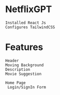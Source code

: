 # NetflixGPT 
    Installed React Js
    Configures TailwindCSS

# Features    
    Header
    Moving Background
    Description
    Movie Suggestion

    Home Page
     Login/SignIn Form

